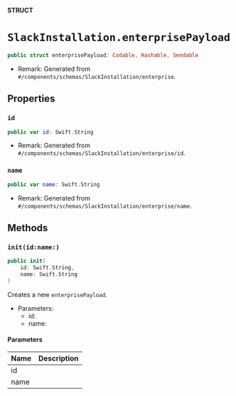 **STRUCT**

# `SlackInstallation.enterprisePayload`

```swift
public struct enterprisePayload: Codable, Hashable, Sendable
```

- Remark: Generated from `#/components/schemas/SlackInstallation/enterprise`.

## Properties
### `id`

```swift
public var id: Swift.String
```

- Remark: Generated from `#/components/schemas/SlackInstallation/enterprise/id`.

### `name`

```swift
public var name: Swift.String
```

- Remark: Generated from `#/components/schemas/SlackInstallation/enterprise/name`.

## Methods
### `init(id:name:)`

```swift
public init(
    id: Swift.String,
    name: Swift.String
)
```

Creates a new `enterprisePayload`.

- Parameters:
  - id:
  - name:

#### Parameters

| Name | Description |
| ---- | ----------- |
| id |  |
| name |  |